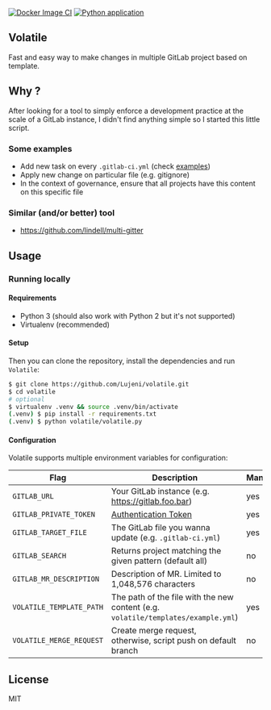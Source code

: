 [![Docker Image CI](https://github.com/Lujeni/volatile/actions/workflows/docker-image.yml/badge.svg)](https://github.com/Lujeni/volatile/actions/workflows/docker-image.yml) [![Python application](https://github.com/Lujeni/volatile/actions/workflows/python-app.yml/badge.svg)](https://github.com/Lujeni/volatile/actions/workflows/python-app.yml)

## Volatile
Fast and easy way to make changes in multiple GitLab project based on template.

## Why ?
After looking for a tool to simply enforce a development practice at the scale of a GitLab instance,
I didn't find anything simple so I started this little script.

### Some examples
- Add new task on every `.gitlab-ci.yml` (check [examples](Volatile/templates/example.yml))
- Apply new change on particular file (e.g. gitignore)
- In the context of governance, ensure that all projects have this content on this specific file

### Similar (and/or better) tool
- https://github.com/lindell/multi-gitter

## Usage
### Running locally
#### Requirements
* Python 3 (should also work with Python 2 but it's not supported)
* Virtualenv (recommended)

#### Setup
Then you can clone the repository, install the dependencies and run `Volatile`:

```sh
$ git clone https://github.com/Lujeni/volatile.git
$ cd volatile
# optional
$ virtualenv .venv && source .venv/bin/activate
(.venv) $ pip install -r requirements.txt
(.venv) $ python volatile/volatile.py
```

#### Configuration
Volatile supports multiple environment variables for configuration:

| Flag                     | Description                                                                                 | Mandatory   | Default |
|--------------------------|---------------------------------------------------------------------------------------------|-------------|---------|
| `GITLAB_URL`             | Your GitLab instance (e.g. https://gitlab.foo.bar)                                          | yes         | N/a     |
| `GITLAB_PRIVATE_TOKEN`   | [Authentication Token](https://docs.gitlab.com/ee/user/profile/personal_access_tokens.html) | yes         | N/a     |
| `GITLAB_TARGET_FILE`     | The GitLab file you wanna update (e.g. `.gitlab-ci.yml`)                                    | yes         | N/a     |
| `GITLAB_SEARCH`          | Returns project matching the given pattern (default all)                                    | no          | all     |
| `GITLAB_MR_DESCRIPTION`  | Description of MR. Limited to 1,048,576 characters                                          | no          | None    |
| `VOLATILE_TEMPLATE_PATH` | The path of the file with the new content (e.g. `volatile/templates/example.yml`)           | yes         | N/a     |
| `VOLATILE_MERGE_REQUEST` | Create merge request, otherwise, script push on default branch                              | no          | True    |

## License
MIT
